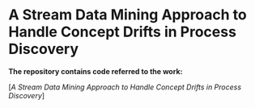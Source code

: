 # A Stream Data Mining Approach to Handle Concept Drifts in Process Discovery	

**The repository contains code referred to the work:**

[*A Stream Data Mining Approach to Handle Concept Drifts in Process Discovery*]
